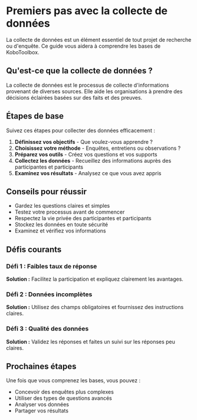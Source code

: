 # Premiers pas avec la collecte de données

La collecte de données est un élément essentiel de tout projet de recherche ou d'enquête. Ce guide vous aidera à comprendre les bases de KoboToolbox.

## Qu'est-ce que la collecte de données ?

La collecte de données est le processus de collecte d'informations provenant de diverses sources. Elle aide les organisations à prendre des décisions éclairées basées sur des faits et des preuves.

## Étapes de base

Suivez ces étapes pour collecter des données efficacement :

1. **Définissez vos objectifs** - Que voulez-vous apprendre ?
2. **Choisissez votre méthode** - Enquêtes, entretiens ou observations ?
3. **Préparez vos outils** - Créez vos questions et vos supports
4. **Collectez les données** - Recueillez des informations auprès des participantes et participants
5. **Examinez vos résultats** - Analysez ce que vous avez appris

## Conseils pour réussir

- Gardez les questions claires et simples
- Testez votre processus avant de commencer
- Respectez la vie privée des participantes et participants
- Stockez les données en toute sécurité
- Examinez et vérifiez vos informations

## Défis courants

### Défi 1 : Faibles taux de réponse
**Solution :** Facilitez la participation et expliquez clairement les avantages.

### Défi 2 : Données incomplètes
**Solution :** Utilisez des champs obligatoires et fournissez des instructions claires.

### Défi 3 : Qualité des données
**Solution :** Validez les réponses et faites un suivi sur les réponses peu claires.

## Prochaines étapes

Une fois que vous comprenez les bases, vous pouvez :
- Concevoir des enquêtes plus complexes
- Utiliser des types de questions avancés
- Analyser vos données
- Partager vos résultats